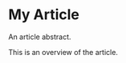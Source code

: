 # My Article

An article abstract.

This is an overview of the article.

<!-- Copyright (c) 2023 Apple Inc and the Swift Project authors. All Rights Reserved. -->
